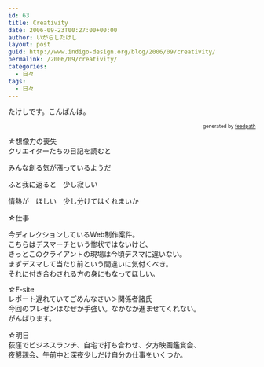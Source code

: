 ```yaml
---
id: 63
title: Creativity
date: 2006-09-23T00:27:00+00:00
author: いがらしたけし
layout: post
guid: http://www.indigo-design.org/blog/2006/09/creativity/
permalink: /2006/09/creativity/
categories:
  - 日々
tags:
  - 日々
---
```

たけしです。こんばんは。

<div style="text-align: right;font-size: 10px">
  &nbsp;&nbsp;<span>generated by <a href="http://feedpath.jp">feedpath</a></span>
</div>

<!--more-->


  
☆想像力の喪失  
クリエイターたちの日記を読むと
  
みんな創る気が漲っているようだ
  
ふと我に返ると　少し寂しい
  
情熱が　ほしい　少し分けてはくれまいか

☆仕事
  
今ディレクションしているWeb制作案件。  
こちらはデスマーチという惨状ではないけど、  
きっとこのクライアントの現場は今頃デスマに違いない。  
まずデスマして当たり前という間違いに気付くべき。  
それに付き合わされる方の身にもなってほしい。

☆F-site  
レポート遅れていてごめんなさい＞関係者諸氏  
今回のプレゼンはなぜか手強い。なかなか進ませてくれない。  
がんばります。

☆明日  
荻窪でビジネスランチ、自宅で打ち合わせ、夕方映画鑑賞会、  
夜懇親会、午前中と深夜少しだけ自分の仕事をいくつか。
